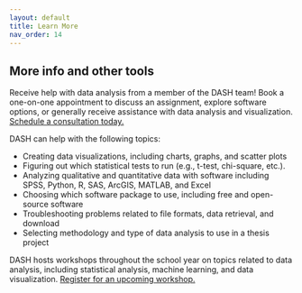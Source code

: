 ```yaml
---
layout: default
title: Learn More
nav_order: 14
---
```


## More info and other tools

Receive help with data analysis from a member of the DASH team! Book a one-on-one appointment to discuss an assignment, explore software options, or generally receive assistance with data analysis and visualization. [Schedule a consultation today.](https://library.mcmaster.ca/services/dash)
 
DASH can help with the following topics:
- Creating data visualizations, including charts, graphs, and scatter plots
- Figuring out which statistical tests to run (e.g., t-test, chi-square, etc.).
- Analyzing qualitative and quantitative data with software including SPSS, Python, R, SAS, ArcGIS, MATLAB, and Excel
- Choosing which software package to use, including free and open-source software
- Troubleshooting problems related to file formats, data retrieval, and download
- Selecting methodology and type of data analysis to use in a thesis project

DASH hosts workshops throughout the school year on topics related to data analysis, including statistical analysis, machine learning, and data visualization. [Register for an upcoming workshop.](https://libcal.mcmaster.ca/calendar/scds?cid=7565&t=g&d=0000-00-00&cal=7565&ct=33831&inc=0)
